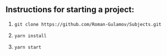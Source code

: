 ## Instructions for starting a project:

1. `git clone https://github.com/Roman-Gulamov/Subjects.git`

2. `yarn install`

3. `yarn start`
